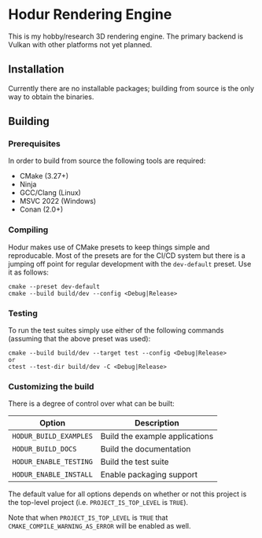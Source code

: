 # Hodur Rendering Engine

This is my hobby/research 3D rendering engine. The primary backend is Vulkan
with other platforms not yet planned.

## Installation

Currently there are no installable packages; building from source is the only
way to obtain the binaries.

## Building

### Prerequisites

In order to build from source the following tools are required:

 * CMake (3.27+)
 * Ninja
 * GCC/Clang (Linux)
 * MSVC 2022 (Windows)
 * Conan (2.0+)

### Compiling

Hodur makes use of CMake presets to keep things simple and reproducable. Most
of the presets are for the CI/CD system but there is a jumping off point for
regular development with the `dev-default` preset. Use it as follows:

```shell
cmake --preset dev-default
cmake --build build/dev --config <Debug|Release>
```

### Testing

To run the test suites simply use either of the following commands (assuming
that the above preset was used):

```shell
cmake --build build/dev --target test --config <Debug|Release>
or
ctest --test-dir build/dev -C <Debug|Release>
```

### Customizing the build

There is a degree of control over what can be built:

| Option                 | Description                    |
|------------------------|--------------------------------|
| `HODUR_BUILD_EXAMPLES` | Build the example applications |
| `HODUR_BUILD_DOCS`     | Build the documentation        |
| `HODUR_ENABLE_TESTING` | Build the test suite           |
| `HODUR_ENABLE_INSTALL` | Enable packaging support       |

The default value for all options depends on whether or not this project is the
top-level project (i.e. `PROJECT_IS_TOP_LEVEL` is `TRUE`).

Note that when `PROJECT_IS_TOP_LEVEL` is `TRUE` that `CMAKE_COMPILE_WARNING_AS_ERROR`
will be enabled as well.
